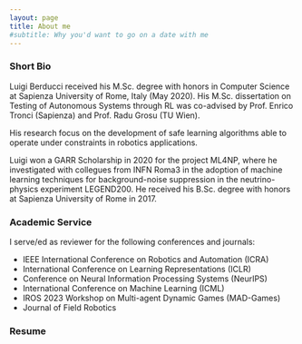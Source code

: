 ```yaml
---
layout: page
title: About me
#subtitle: Why you'd want to go on a date with me
---
```


### Short Bio
Luigi Berducci received his M.Sc. degree with honors in Computer Science
at Sapienza University of Rome, Italy (May 2020).
His M.Sc. dissertation on Testing of Autonomous Systems through RL
was co-advised by Prof. Enrico Tronci (Sapienza) and Prof. Radu Grosu (TU Wien).

His research focus on the development of safe learning algorithms able to
operate under constraints in robotics applications.

Luigi won a GARR Scholarship in 2020 for the project ML4NP, where he investigated
with collegues from INFN Roma3 in the adoption of machine learning techniques
for background-noise suppression in the neutrino-physics experiment LEGEND200.
He received his B.Sc. degree with honors at Sapienza University of Rome in 2017.


### Academic Service
I serve/ed as reviewer for the following conferences and journals:
- IEEE International Conference on Robotics and Automation (ICRA)
- International Conference on Learning Representations (ICLR)
- Conference on Neural Information Processing Systems (NeurIPS)
- International Conference on Machine Learning (ICML)
- IROS 2023 Workshop on Multi-agent Dynamic Games (MAD-Games)
- Journal of Field Robotics

### Resume
<div id="pdf" style="height: 800px;"></div>
<script src="/js/pdfobject.min.js"></script>
<script>
PDFObject.embed("assets/resources/BerducciLuigi_ResumeEng_Oct2023.pdf", "#pdf");
</script>